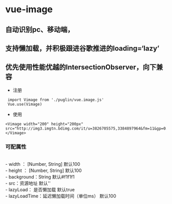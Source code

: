 # vue-image 
## 自动识别pc、移动端，
## 支持懒加载，并积极跟进谷歌推进的loading=‘lazy’
## 优先使用性能优越的IntersectionObserver，向下兼容

 - 注册
```
 import Vimage from './puglin/vue.image.js'
 Vue.use(Vimage)
 ```

 - 使用
```
<Vimage width="200" height="200px" src="http://img3.imgtn.bdimg.com/it/u=3826705575,3384897964&fm=11&gp=0.jpg"></Vimage>
```

### 可配属性
<br>
 - width ： [Number, String] 默认100
 <br>
 - height ： [Number, String] 默认100
 <br>
 - background：String 默认#f1f1f1
 <br>
 - src：资源地址 默认''
 <br>
 - lazyLoad： 是否懒加载 默认true
 <br>
 - lazyLoadTime：延迟懒加载时间（单位ms） 默认100
 <br>

